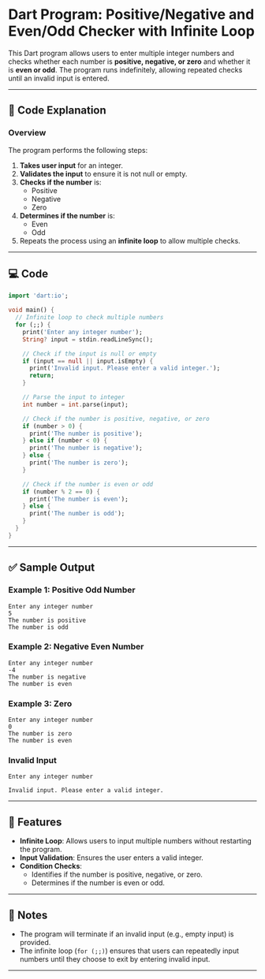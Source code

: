 # Dart Program: Positive/Negative and Even/Odd Checker with Infinite Loop

This Dart program allows users to enter multiple integer numbers and checks whether each number is **positive, negative, or zero** and whether it is **even or odd**. The program runs indefinitely, allowing repeated checks until an invalid input is entered.

---

## 📝 **Code Explanation**

### Overview

The program performs the following steps:

1. **Takes user input** for an integer.
2. **Validates the input** to ensure it is not null or empty.
3. **Checks if the number** is:
   - Positive
   - Negative
   - Zero
4. **Determines if the number** is:
   - Even
   - Odd
5. Repeats the process using an **infinite loop** to allow multiple checks.

---

## 💻 **Code**

```dart
import 'dart:io';

void main() {
  // Infinite loop to check multiple numbers
  for (;;) {
    print('Enter any integer number');
    String? input = stdin.readLineSync();

    // Check if the input is null or empty
    if (input == null || input.isEmpty) {
      print('Invalid input. Please enter a valid integer.');
      return;
    }

    // Parse the input to integer
    int number = int.parse(input);

    // Check if the number is positive, negative, or zero
    if (number > 0) {
      print('The number is positive');
    } else if (number < 0) {
      print('The number is negative');
    } else {
      print('The number is zero');
    }

    // Check if the number is even or odd
    if (number % 2 == 0) {
      print('The number is even');
    } else {
      print('The number is odd');
    }
  }
}
```

---

## ✅ **Sample Output**

### Example 1: Positive Odd Number

```
Enter any integer number
5
The number is positive
The number is odd
```

### Example 2: Negative Even Number

```
Enter any integer number
-4
The number is negative
The number is even
```

### Example 3: Zero

```
Enter any integer number
0
The number is zero
The number is even
```

### Invalid Input

```
Enter any integer number

Invalid input. Please enter a valid integer.
```

---

## 🌟 **Features**

- **Infinite Loop**: Allows users to input multiple numbers without restarting the program.
- **Input Validation**: Ensures the user enters a valid integer.
- **Condition Checks**:
  - Identifies if the number is positive, negative, or zero.
  - Determines if the number is even or odd.

---

## 📝 **Notes**

- The program will terminate if an invalid input (e.g., empty input) is provided.
- The infinite loop (`for (;;)`) ensures that users can repeatedly input numbers until they choose to exit by entering invalid input.

---
